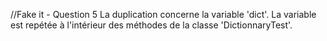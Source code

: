 //Fake it - Question 5
La duplication concerne la variable 'dict'. La variable est repétée à l'intérieur des méthodes de la classe 'DictionnaryTest'.   
